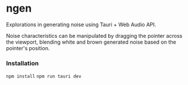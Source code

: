 # ngen
Explorations in generating noise using Tauri + Web Audio API.

Noise characteristics can be manipulated by dragging the pointer across the viewport, blending white and brown generated noise based on the pointer's position.

### Installation

`npm install`
`npm run tauri dev`